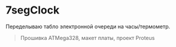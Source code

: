 # 7segClock
Переделываю табло электронной очереди на часы/термометр.
>Прошивка ATMega328, макет платы, проект Proteus
